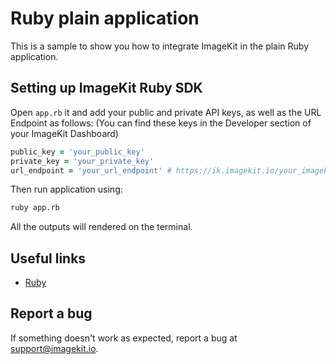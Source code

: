 # Ruby plain application

This is a sample to show you how to integrate ImageKit in the plain Ruby application.

## Setting up ImageKit Ruby SDK

Open `app.rb` it and add your public and private API keys, as well as the URL Endpoint as follows: (You can find these keys in the Developer section of your ImageKit Dashboard)

```ruby
public_key = 'your_public_key'
private_key = 'your_private_key'
url_endpoint = 'your_url_endpoint' # https://ik.imagekit.io/your_imagekit_id/
```

Then run application using:
```bash
ruby app.rb
```

All the outputs will rendered on the terminal.

## **Useful links**

* [Ruby](ghttps://docs.imagekit.io/getting-started/quickstart-guides/ruby)

## Report a bug
If something doesn't work as expected, report a bug at support@imagekit.io.
